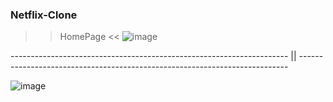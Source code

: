 ### Netflix-Clone ###

>> HomePage <<
![image](https://user-images.githubusercontent.com/92896765/209261141-5485df88-a29e-4115-b69b-fe92951627e6.png)

--------------------------------------------------------------------- || ---------------------------------------------------------------------------


![image](https://user-images.githubusercontent.com/92896765/209261369-326ed0f0-6aee-4fa5-9def-8a374540c2ff.png)

